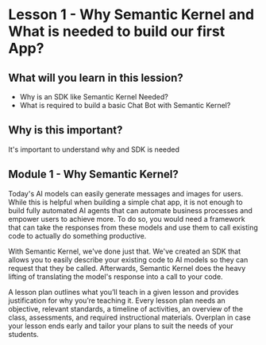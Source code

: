# Lesson 1 - Why Semantic Kernel and What is needed to build our first App?

## What will you learn in this lession?
- Why is an SDK like Semantic Kernel Needed?
- What is required to build a basic Chat Bot with Semantic Kernel?
  
## Why is this important?
It's important to understand why and SDK is needed 

## Module 1 - Why Semantic Kernel? 
Today's AI models can easily generate messages and images for users. While this is helpful when building a simple chat app, it is not enough to build fully automated AI agents that can automate business processes and empower users to achieve more. To do so, you would need a framework that can take the responses from these models and use them to call existing code to actually do something productive.

With Semantic Kernel, we've done just that. We've created an SDK that allows you to easily describe your existing code to AI models so they can request that they be called. Afterwards, Semantic Kernel does the heavy lifting of translating the model's response into a call to your code.






A lesson plan outlines what you’ll teach in a given lesson and provides justification for why you’re teaching it.
Every lesson plan needs an objective, relevant standards, a timeline of activities, an overview of the class, assessments, and required instructional materials.
Overplan in case your lesson ends early and tailor your plans to suit the needs of your students.
